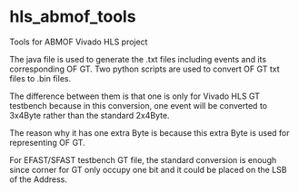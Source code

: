 # hls_abmof_tools
Tools for ABMOF Vivado HLS project

The java file is used to generate the .txt files including events and its corresponding OF GT.
Two python scripts are used to convert OF GT txt files to .bin files. 

The difference between 
them is that one is only for Vivado HLS GT testbench because in this conversion, one event 
will be converted to 3x4Byte rather than the standard 2x4Byte. 

The reason why it has one extra
Byte is because this extra Byte is used for representing OF GT. 

For EFAST/SFAST testbench GT file,
the standard conversion is enough since corner for GT only occupy one bit and it could be placed on
the LSB of the Address.
